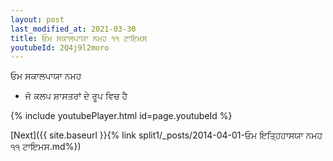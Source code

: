 ```yaml
---
layout: post
last_modified_at: 2021-03-30
title: ਓਮ ਸਕਾਲਪਾਯਾ ਨਮਹ ੧੧ ਟਾਇਮਸ
youtubeId: 2Q4j9l2moro
---
```

 
 
 ਓਮ ਸਕਾਲਪਾਯਾ ਨਮਹ  
 
 -  ਜੋ ਕਲਪ ਸ਼ਾਸਤਰਾਂ ਦੇ ਰੂਪ ਵਿਚ ਹੈ 
 
  
 
  
 
 
 
 
 
 


{% include youtubePlayer.html id=page.youtubeId %}
 
[Next]({{ site.baseurl }}{% link  split1/_posts/2014-04-01-ਓਮ ਇਤ੍ਹਿਹਾਸਯਾ ਨਮਹ ੧੧ ਟਾਇਮਸ.md%})
 
